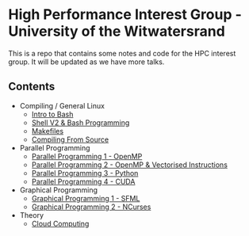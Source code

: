 # High Performance Interest Group  - University of the Witwatersrand
This is a repo that contains some notes and code for the HPC interest group. It will be updated as we have more talks.

## Contents
- Compiling / General Linux
  - [Intro to Bash](https://github.com/Michael-Beukman/HPC-InterestGroup/tree/main/shell)
  - [Shell V2 & Bash Programming](https://github.com/Michael-Beukman/HPC-InterestGroup/tree/main/shell_v2)
  - [Makefiles](https://github.com/Michael-Beukman/HPC-InterestGroup/tree/main/makefiles)
  - [Compiling From Source](https://github.com/Michael-Beukman/HPC-InterestGroup/tree/main/compiling_from_source)
- Parallel Programming
  - [Parallel Programming 1 - OpenMP](https://github.com/Michael-Beukman/HPC-InterestGroup/tree/main/parallel_programming/01_omp)
  - [Parallel Programming 2 - OpenMP & Vectorised Instructions](https://github.com/Michael-Beukman/HPC-InterestGroup/tree/main/parallel_programming/02_omp_vectorised)
  - [Parallel Programming 3 - Python](https://github.com/Michael-Beukman/HPC-InterestGroup/tree/main/parallel_programming/03_python)
  - [Parallel Programming 4 - CUDA](https://github.com/Michael-Beukman/HPC-InterestGroup/tree/main/parallel_programming/04_cuda)
- Graphical Programming
  - [Graphical Programming 1 - SFML](https://github.com/Michael-Beukman/HPC-InterestGroup/tree/main/graphical_programming/01_sfml)
  - [Graphical Programming 2 - NCurses](https://github.com/Michael-Beukman/HPC-InterestGroup/tree/main/graphical_programming/02_ncurses)
- Theory
  - [Cloud Computing](https://github.com/Michael-Beukman/HPC-InterestGroup/tree/main/theory/cloud_computing)
